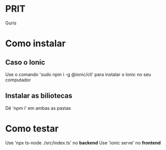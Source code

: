 # PRIT
Guris
# Como instalar
## Caso o Ionic
Use o comando 'sudo npm i -g @ionic/cli' para instalar o Ionic no seu computador
## Instalar as biliotecas
Dê 'npm i' em ambas as pastas
# Como testar
Use 'npx ts-node ./src/index.ts' no **backend**
Use 'ionic serve' no **frontend**
